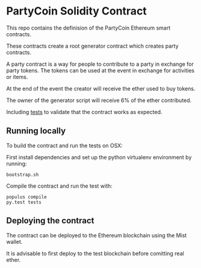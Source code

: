 # PartyCoin Solidity Contract

This repo contains the definision of the PartyCoin Ethereum smart contracts.

These contracts create a root generator contract which creates party contracts.

A party contract is a way for people to contribute to a party in exchange for party tokens.
The tokens can be used at the event in exchange for activities or items.

At the end of the event the creator will receive the ether used to buy tokens.

The owner of the generator script will receive 6% of the ether contributed.

Including [tests](tests) to validate that the contract works as expected.

## Running locally

To build the contract and run the tests on OSX:

First install dependencies and set up the python virtualenv environment by running:

```
bootstrap.sh
```

Compile the contract and run the test with:

```
populus compile
py.test tests
```

## Deploying the contract

The contract can be deployed to the Ethereum blockchain using the Mist wallet.

It is advisable to first deploy to the test blockchain before comitting real ether.

